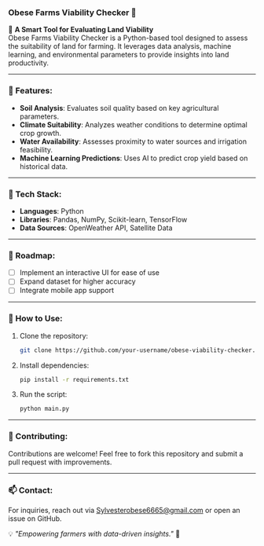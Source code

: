 ### Obese Farms Viability Checker 🌱

🚜 **A Smart Tool for Evaluating Land Viability**  
Obese Farms Viability Checker is a Python-based tool designed to assess the suitability of land for farming. It leverages data analysis, machine learning, and environmental parameters to provide insights into land productivity.  

---

### 🌟 Features:
- **Soil Analysis**: Evaluates soil quality based on key agricultural parameters.
- **Climate Suitability**: Analyzes weather conditions to determine optimal crop growth.
- **Water Availability**: Assesses proximity to water sources and irrigation feasibility.
- **Machine Learning Predictions**: Uses AI to predict crop yield based on historical data.

---

### 🔧 Tech Stack:
- **Languages**: Python
- **Libraries**: Pandas, NumPy, Scikit-learn, TensorFlow
- **Data Sources**: OpenWeather API, Satellite Data

---

### 🚀 Roadmap:
- [ ] Implement an interactive UI for ease of use
- [ ] Expand dataset for higher accuracy
- [ ] Integrate mobile app support

---

### 📌 How to Use:
1. Clone the repository:
   ```sh
   git clone https://github.com/your-username/obese-viability-checker.git
   ```
2. Install dependencies:
   ```sh
   pip install -r requirements.txt
   ```
3. Run the script:
   ```sh
   python main.py
   ```

---

### 🤝 Contributing:
Contributions are welcome! Feel free to fork this repository and submit a pull request with improvements.

---

### 📫 Contact:
For inquiries, reach out via Sylvesterobese6665@gmail.com or open an issue on GitHub.

💡 *"Empowering farmers with data-driven insights."* 🚜

